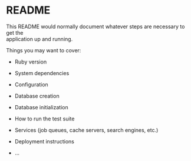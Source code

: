 # README

This README would normally document whatever steps are necessary to get the      
application up and running.  

Things you may want to cover:                                

* Ruby version

* System dependencies    

* Configuration  

* Database creation

* Database initialization

* How to run the test suite

* Services (job queues, cache servers, search engines, etc.)

* Deployment instructions

* ...
